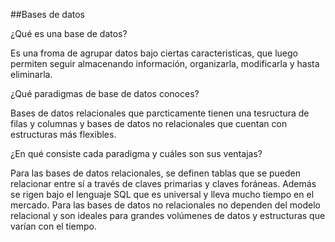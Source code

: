 ##Bases de datos

¿Qué es una base de datos?

Es una froma de agrupar datos bajo ciertas caracteristicas, que luego permiten seguir almacenando información, organizarla, modificarla y hasta eliminarla.

¿Qué paradigmas de base de datos conoces?

Bases de datos relacionales que parcticamente tienen una tesructura de filas y columnas y bases de datos no relacionales que cuentan con estructuras más flexibles.

¿En qué consiste cada paradigma y cuáles son sus ventajas?

Para las bases de datos relacionales, se definen tablas que se pueden relacionar entre sí a través de claves primarias y claves foráneas. Además se rigen bajo el lenguaje SQL que es universal y lleva mucho tiempo en el mercado.
Para las bases de datos no relacionales no dependen del modelo relacional y son ideales para grandes volúmenes de datos y estructuras que varían con el tiempo.
